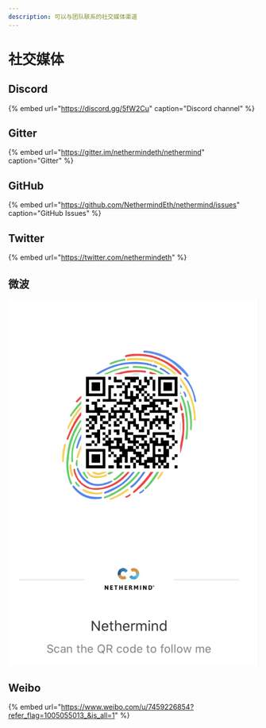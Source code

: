 ```yaml
---
description: 可以与团队联系的社交媒体渠道
---
```


# 社交媒体

## Discord

{% embed url="https://discord.gg/5fW2Cu" caption="Discord channel" %}

## Gitter

{% embed url="https://gitter.im/nethermindeth/nethermind" caption="Gitter" %}

## GitHub

{% embed url="https://github.com/NethermindEth/nethermind/issues" caption="GitHub Issues" %}

## Twitter

{% embed url="https://twitter.com/nethermindeth" %}

## 微波



![](../.gitbook/assets/1845600783.jpg)


## Weibo

{% embed url="https://www.weibo.com/u/7459226854?refer_flag=1005055013_&is_all=1" %}
